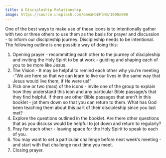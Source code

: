 ```yaml
---
title: A Discipleship Relationship
image: https://source.unsplash.com/omeaHbEFlN4/1600x900
---
```

One of the best ways to make use of these icons is to intentionally gather with two or three others to use them as the basis for prayer and discussion - to inform our discipleship journey. Discipleship needs to be intentional. The following outline is one possible way of doing this:

1. Opening prayer - recommitting each other to the journey of discipleship and inviting the Holy Spirit to be at work - guiding and shaping each of you to be more like Jesus.
2. The Vision - It may be helpful to remind each other why you’re meeting -”We are here so that we can learn to live our lives in the same way that Jesus would live them, if He were us!”
3. Pick one or two (max) of the icons - invite one of the group to explain how they understand this icon and any particular Bible passage/s that they find helpful. If there are other Bible passages that aren’t in this booklet - jot them down so that you can return to them. What has God been teaching them about this part of their discipleship since you last met?
4. Explore the questions outlined in the booklet. Are there other questions that as you discuss would be helpful to jot down and return to regularly?
5. Pray for each other - leaving space for the Holy Spirit to speak to each of you.
6. You may want to set a particular challenge before next week’s meeting - and start with that challenge next time you meet. 
7. Closing prayer.